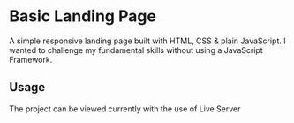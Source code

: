 # Basic Landing Page

A simple responsive landing page built with HTML, CSS & plain JavaScript.
I wanted to challenge my fundamental skills without using a JavaScript Framework.

## Usage

The project can be viewed currently with the use of Live Server
